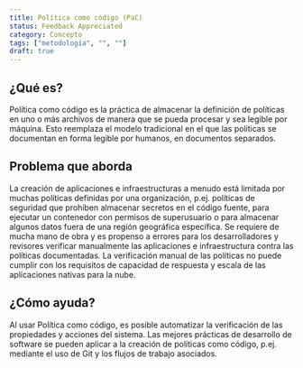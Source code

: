 ```yaml
---
title: Política como código (PaC)
status: Feedback Appreciated
category: Concepto
tags: ["metodología", "", ""]
draft: true
---
```


## ¿Qué es?

Política como código es la práctica de almacenar la definición de políticas en uno o más archivos de manera que se pueda procesar y sea legible por máquina.
Esto reemplaza el modelo tradicional en el que las políticas se documentan en forma legible por humanos, en documentos separados.

## Problema que aborda

La creación de aplicaciones e infraestructuras a menudo está limitada por muchas políticas definidas por una organización,
p.ej. políticas de seguridad que prohíben almacenar secretos en el código fuente,
para ejecutar un contenedor con permisos de superusuario o para almacenar algunos datos fuera de una región geográfica específica.
Se requiere de mucha mano de obra y es propenso a errores para los desarrolladores y revisores
verificar manualmente las aplicaciones e infraestructura contra las políticas documentadas.
La verificación manual de las políticas no puede cumplir con los requisitos de capacidad de respuesta y escala de las aplicaciones nativas para la nube.

## ¿Cómo ayuda?

Al usar Política como código, es posible automatizar la verificación de las propiedades y acciones del sistema.
Las mejores prácticas de desarrollo de software se pueden aplicar a la creación de políticas como código,
p.ej. mediante el uso de Git y los flujos de trabajo asociados.

